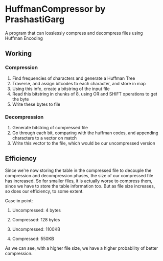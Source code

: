 # HuffmanCompressor by PrashastiGarg
A  program that can losslessly compress and decompress files using Huffman Encoding


## Working


### Compression
1. Find frequencies of characters and generate a Huffman Tree
2. Traverse, and assign bitcodes to each character, and store in map
3. Using this info, create a bitstring of the input file
4. Read this bitstring in chunks of 8, using OR and SHIFT operations to get the byte
5. Write these bytes to file

### Decompression

1. Generate bitstring of compressed file
2. Go through each bit, comparing with the huffman codes, and appending characters to a vector on match
3. Write this vector to the file, which would be our uncompressed version



## Efficiency

Since we're now storing the table in the compressed file to decouple the compression and decompression phases, the size of our compressed file has increased. So for smaller files, it is actually worse to compress them, since we have to store the table information too. But as file size increases, so does our efficiency, to some extent.

Case in point:

  1. Uncompressed: 4 bytes
  2. Compressed: 128 bytes
  
  1. Uncompressed: 1100KB
  2. Compressed: 550KB
  
 
 As we can see, with a higher file size, we have a higher probability of better compression.





